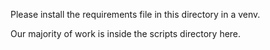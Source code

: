 Please install the requirements file in this directory in a venv.

Our majority of work is inside the scripts directory here.
